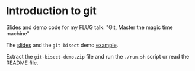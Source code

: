 # Introduction to git

Slides and demo code for my FLUG talk: "Git, Master the magic time machine"

The [slides](slides/git.html) and the `git bisect` demo [example](git-bisect-demo.zip).

Extract the `git-bisect-demo.zip` file and run the `./run.sh` script or read the README file.
